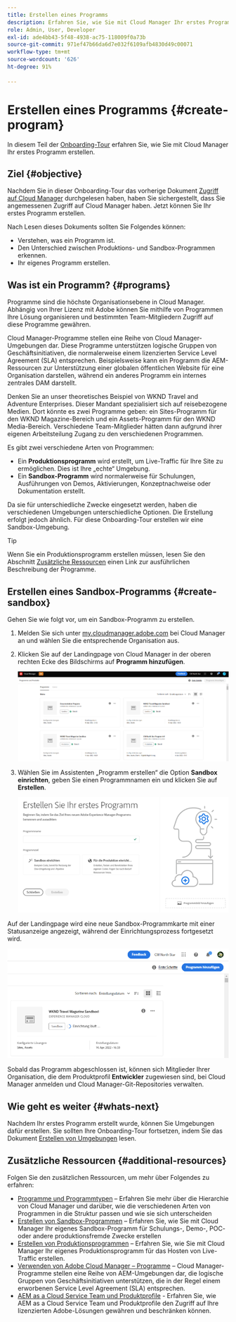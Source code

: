 ```yaml
---
title: Erstellen eines Programms
description: Erfahren Sie, wie Sie mit Cloud Manager Ihr erstes Programm erstellen.
role: Admin, User, Developer
exl-id: ade4bb43-5f48-4938-ac75-118009f0a73b
source-git-commit: 971ef47b66da6d7e032f6109afb4830d49c00071
workflow-type: tm+mt
source-wordcount: '626'
ht-degree: 91%

---
```


# Erstellen eines Programms {#create-program}

In diesem Teil der [Onboarding-Tour](overview.md) erfahren Sie, wie Sie mit Cloud Manager Ihr erstes Programm erstellen.

## Ziel {#objective}

Nachdem Sie in dieser Onboarding-Tour das vorherige Dokument [Zugriff auf Cloud Manager](cloud-manager.md) durchgelesen haben, haben Sie sichergestellt, dass Sie angemessenen Zugriff auf Cloud Manager haben. Jetzt können Sie Ihr erstes Programm erstellen.

Nach Lesen dieses Dokuments sollten Sie Folgendes können:

* Verstehen, was ein Programm ist.
* Den Unterschied zwischen Produktions- und Sandbox-Programmen erkennen.
* Ihr eigenes Programm erstellen.

## Was ist ein Programm? {#programs}

Programme sind die höchste Organisationsebene in Cloud Manager. Abhängig von Ihrer Lizenz mit Adobe können Sie mithilfe von Programmen Ihre Lösung organisieren und bestimmten Team-Mitgliedern Zugriff auf diese Programme gewähren.

Cloud Manager-Programme stellen eine Reihe von Cloud Manager-Umgebungen dar. Diese Programme unterstützen logische Gruppen von Geschäftsinitiativen, die normalerweise einem lizenzierten Service Level Agreement (SLA) entsprechen. Beispielsweise kann ein Programm die AEM-Ressourcen zur Unterstützung einer globalen öffentlichen Website für eine Organisation darstellen, während ein anderes Programm ein internes zentrales DAM darstellt.

Denken Sie an unser theoretisches Beispiel von WKND Travel and Adventure Enterprises. Dieser Mandant spezialisiert sich auf reisebezogene Medien. Dort könnte es zwei Programme geben: ein Sites-Programm für den WKND Magazine-Bereich und ein Assets-Programm für den WKND Media-Bereich. Verschiedene Team-Mitglieder hätten dann aufgrund ihrer eigenen Arbeitsteilung Zugang zu den verschiedenen Programmen.

Es gibt zwei verschiedene Arten von Programmen:

* Ein **Produktionsprogramm** wird erstellt, um Live-Traffic für Ihre Site zu ermöglichen. Dies ist Ihre „echte“ Umgebung.
* Ein **Sandbox-Programm** wird normalerweise für Schulungen, Ausführungen von Demos, Aktivierungen, Konzeptnachweise oder Dokumentation erstellt.

Da sie für unterschiedliche Zwecke eingesetzt werden, haben die verschiedenen Umgebungen unterschiedliche Optionen. Die Erstellung erfolgt jedoch ähnlich. Für diese Onboarding-Tour erstellen wir eine Sandbox-Umgebung.

>[!TIP]
>
>Wenn Sie ein Produktionsprogramm erstellen müssen, lesen Sie den Abschnitt [Zusätzliche Ressourcen](#additional-resources) einen Link zur ausführlichen Beschreibung der Programme.

## Erstellen eines Sandbox-Programms {#create-sandbox}

Gehen Sie wie folgt vor, um ein Sandbox-Programm zu erstellen.

1. Melden Sie sich unter [my.cloudmanager.adobe.com](https://my.cloudmanager.adobe.com/) bei Cloud Manager an und wählen Sie die entsprechende Organisation aus.

1. Klicken Sie auf der Landingpage von Cloud Manager in der oberen rechten Ecke des Bildschirms auf **Programm hinzufügen**.

   ![Cloud Manager-Landingpage](/help/implementing/cloud-manager/getting-access-to-aem-in-cloud/assets/first_timelogin1.png)

1. Wählen Sie im Assistenten „Programm erstellen“ die Option **Sandbox einrichten**, geben Sie einen Programmnamen ein und klicken Sie auf **Erstellen**.

   ![Erstellen von Programmtypen](/help/implementing/cloud-manager/getting-access-to-aem-in-cloud/assets/create-sandbox.png)

Auf der Landingpage wird eine neue Sandbox-Programmkarte mit einer Statusanzeige angezeigt, während der Einrichtungsprozess fortgesetzt wird.

![Erstellen von Sandboxes von der Übersichtsseite](/help/implementing/cloud-manager/getting-access-to-aem-in-cloud/assets/program-create-setupdemo2.png)

Sobald das Programm abgeschlossen ist, können sich Mitglieder Ihrer Organisation, die dem Produktprofil **Entwickler** zugewiesen sind, bei Cloud Manager anmelden und Cloud Manager-Git-Repositories verwalten.

## Wie geht es weiter {#whats-next}

Nachdem Ihr erstes Programm erstellt wurde, können Sie Umgebungen dafür erstellen. Sie sollten Ihre Onboarding-Tour fortsetzen, indem Sie das Dokument [Erstellen von Umgebungen](create-environments.md) lesen.

## Zusätzliche Ressourcen {#additional-resources}

Folgen Sie den zusätzlichen Ressourcen, um mehr über Folgendes zu erfahren:

* [Programme und Programmtypen](/help/implementing/cloud-manager/getting-access-to-aem-in-cloud/program-types.md) – Erfahren Sie mehr über die Hierarchie von Cloud Manager und darüber, wie die verschiedenen Arten von Programmen in die Struktur passen und wie sie sich unterscheiden
* [Erstellen von Sandbox-Programmen](/help/implementing/cloud-manager/getting-access-to-aem-in-cloud/creating-sandbox-programs.md) – Erfahren Sie, wie Sie mit Cloud Manager Ihr eigenes Sandbox-Programm für Schulungs-, Demo-, POC- oder andere produktionsfremde Zwecke erstellen
* [Erstellen von Produktionsprogrammen](/help/implementing/cloud-manager/getting-access-to-aem-in-cloud/creating-production-programs.md) – Erfahren Sie, wie Sie mit Cloud Manager Ihr eigenes Produktionsprogramm für das Hosten von Live-Traffic erstellen.
* [Verwenden von Adobe Cloud Manager – Programme](https://experienceleague.adobe.com/docs/experience-manager-learn/cloud-service/cloud-manager/programs.html?lang=de) – Cloud Manager-Programme stellen eine Reihe von AEM-Umgebungen dar, die logische Gruppen von Geschäftsinitiativen unterstützen, die in der Regel einem erworbenen Service Level Agreement (SLA) entsprechen.
* [AEM as a Cloud Service Team und Produktprofile](/help/onboarding/aem-cs-team-product-profiles.md) - Erfahren Sie, wie AEM as a Cloud Service Team und Produktprofile den Zugriff auf Ihre lizenzierten Adobe-Lösungen gewähren und beschränken können.
